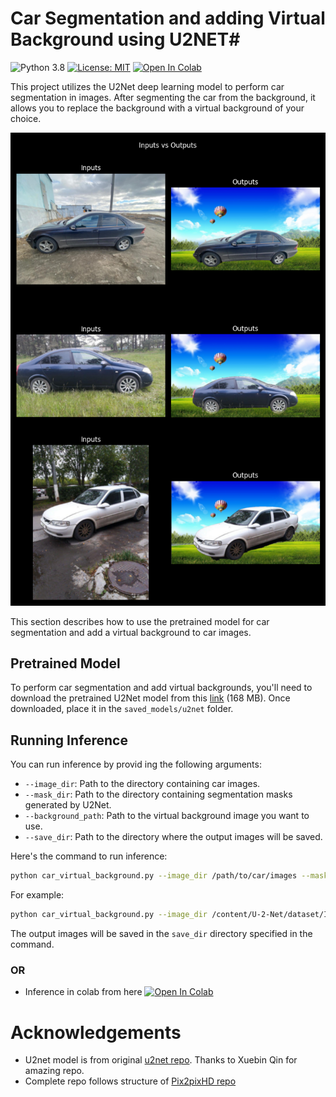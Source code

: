 # Car Segmentation and adding Virtual Background using U2NET#

![Python 3.8](https://img.shields.io/badge/python-3.8-green.svg)
[![License: MIT](https://img.shields.io/badge/License-MIT-green.svg)](https://opensource.org/licenses/MIT)
[![Open In Colab](https://colab.research.google.com/assets/colab-badge.svg)](https://colab.research.google.com/drive/1EhEy3uQh-5oOSagUotVOJAf8m7Vqn0D6?usp=sharing)

This project utilizes the U2Net deep learning model to perform car segmentation in images. After segmenting the car from the background, it allows you to replace the background with a virtual background of your choice.

![poster](assets/poster.png)


This section describes how to use the pretrained model for car segmentation and add a virtual background to car images.

## Pretrained Model

To perform car segmentation and add virtual backgrounds, you'll need to download the pretrained U2Net model from this [link](https://drive.google.com/file/d/1ao1ovG1Qtx4b7EoskHXmi2E9rp5CHLcZ/view) (168 MB). Once downloaded, place it in the `saved_models/u2net` folder.

## Running Inference

You can run inference by provid ing the following arguments:

- `--image_dir`: Path to the directory containing car images.
- `--mask_dir`: Path to the directory containing segmentation masks generated by U2Net.
- `--background_path`: Path to the virtual background image you want to use.
- `--save_dir`: Path to the directory where the output images will be saved.

Here's the command to run inference:

```bash
python car_virtual_background.py --image_dir /path/to/car/images --mask_dir /path/to/segmentation/masks --background_path /path/to/virtual/background.jpg --save_dir /path/to/output/directory
```

For example:

```bash
python car_virtual_background.py --image_dir /content/U-2-Net/dataset/Image --mask_dir /content/U-2-Net/runs/u2net_muti_dice_loss_checkpoint_epoch_200_results  --background_path /content/U-2-Net/saved_models/background.jpg --save_dir /content/U-2-Net/car_virtual_bg/u2net_dice_200
```

The output images will be saved in the `save_dir` directory specified in the command.

### OR
- Inference in colab from here [![Open In Colab](https://colab.research.google.com/assets/colab-badge.svg)](https://colab.research.google.com/drive/1EhEy3uQh-5oOSagUotVOJAf8m7Vqn0D6?usp=sharing)

# Acknowledgements
- U2net model is from original [u2net repo](https://github.com/xuebinqin/U-2-Net). Thanks to Xuebin Qin for amazing repo.
- Complete repo follows structure of [Pix2pixHD repo](https://github.com/NVIDIA/pix2pixHD)